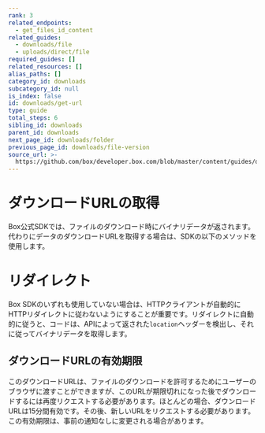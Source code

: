 ```yaml
---
rank: 3
related_endpoints:
  - get_files_id_content
related_guides:
  - downloads/file
  - uploads/direct/file
required_guides: []
related_resources: []
alias_paths: []
category_id: downloads
subcategory_id: null
is_index: false
id: downloads/get-url
type: guide
total_steps: 6
sibling_id: downloads
parent_id: downloads
next_page_id: downloads/folder
previous_page_id: downloads/file-version
source_url: >-
  https://github.com/box/developer.box.com/blob/master/content/guides/downloads/get-url.md
---
```

# ダウンロードURLの取得

Box公式SDKでは、ファイルのダウンロード時にバイナリデータが返されます。代わりにデータのダウンロードURLを取得する場合は、SDKの以下のメソッドを使用します。

<Samples id="get_files_id_content" variant="get_url">

</Samples>

<Message warning>

# リダイレクト

Box SDKのいずれも使用していない場合は、HTTPクライアントが自動的にHTTPリダイレクトに従わないようにすることが重要です。リダイレクトに自動的に従うと、コードは、APIによって返された`location`ヘッダーを検出し、それに従ってバイナリデータを取得します。

</Message>

## ダウンロードURLの有効期限

このダウンロードURLは、ファイルのダウンロードを許可するためにユーザーのブラウザに渡すことができますが、このURLが期限切れになった後でダウンロードするには再度リクエストする必要があります。ほとんどの場合、ダウンロードURLは15分間有効です。その後、新しいURLをリクエストする必要があります。この有効期限は、事前の通知なしに変更される場合があります。

[api]: e://get_files_id_content
